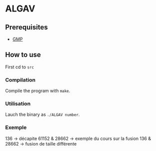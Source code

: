 # ALGAV
## Prerequisites
- [GMP](https://gmplib.org/)

## How to use

First cd to ```src```

### Compilation

Compile the program with ```make```.

### Utilisation

Lauch the binary as ```./ALGAV number```.

### Exemple
136             -> décapite
61152 & 28662   -> exemple du cours sur la fusion
136 & 28662     -> fusion de taille différente
